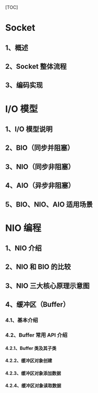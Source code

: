 [TOC]



# Socket

## 1、概述

## 2、Socket 整体流程

## 3、编码实现

# I/O 模型

## 1、I/O 模型说明

## 2、BIO（同步并阻塞）

## 3、NIO（同步非阻塞）

## 4、AIO（异步非阻塞）

## 5、BIO、NIO、AIO 适用场景



# NIO 编程

## 1、NIO 介绍

## 2、NIO 和 BIO 的比较

## 3、NIO 三大核心原理示意图

## 4、缓冲区（Buffer）

### 4.1、基本介绍

### 4.2、Buffer 常用 API 介绍

#### 4.2.1、Buffer 类及其子类

#### 4.2.2、缓冲区对象创建

#### 4.2.3、缓冲区对象添加数据

#### 4.2.4、缓冲区对象读取数据